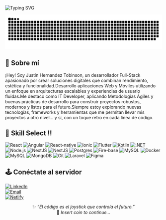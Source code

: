   <img src="https://readme-typing-svg.herokuapp.com?font=Press+Start+2P&size=22&duration=3500&pause=1000&color=00FFF0&center=true&vCenter=true&width=1000&lines=👾+Justin+Hernandez+Tobinson;Full-Stack+Developer;Mobile+Developer;✨+Building+digital+experiences+at+max+score!!" alt="Typing SVG" />

<div align="center">

![Retro Divider](https://github.com/Platane/snk/raw/output/github-contribution-grid-snake.svg)

</div>




## 🧠 Sobre mí  

¡Hey! Soy Justin Hernandez Tobinson, un desarrollador Full-Stack apasionado por crear soluciones digitales que combinan rendimiento, estética y funcionalidad.Desarrollo aplicaciones Web y Móviles utilizando un enfoque en arquitecturas escalables y experiencias de usuario fluidas.Me destaco como IT Developer, aplicando Metodologías Ágiles y buenas prácticas de desarrollo para construir proyectos robustos, modernos y listos para el futuro.Siempre estoy explorando nuevas tecnologías, frameworks y herramientas que me permitan llevar mis proyectos a otro nivel... y sí, con un toque retro en cada línea de código. 



## 🎯 Skill Select !!

![React](https://img.shields.io/badge/React-61DAFB?style=for-the-badge&logo=react&logoColor=black)
![Angular](https://img.shields.io/badge/Angular-DD0031?style=for-the-badge&logo=angular&logoColor=white)
![React-native](https://img.shields.io/badge/React_Native-FF3030?style=for-the-badge&logo=react&logoColor=black")
![Ionic](https://img.shields.io/badge/Ionic-3880FF?style=for-the-badge&logo=ionic&logoColor=white)
![Flutter](https://img.shields.io/badge/Flutter-02569B?style=for-the-badge&logo=flutter&logoColor=white)
![Kotlin](https://img.shields.io/badge/Kotlin-9933FF?style=for-the-badge&logo=kotlin&logoColor=black)
![.NET](https://img.shields.io/badge/.NET-512BD4?style=for-the-badge&logo=dotnet&logoColor=white)
![Node.js](https://img.shields.io/badge/Node.js-43853D?style=for-the-badge&logo=node.js&logoColor=white)
![NextJS](https://img.shields.io/badge/Next.js-7FFF00?style=for-the-badge&logo=next.js&logoColor=black")
![NestJS](https://img.shields.io/badge/NestJS-E0234E?style=for-the-badge&logo=nestjs&logoColor=white)
![Postgres](https://img.shields.io/badge/PostgreSQL-00FFFF?style=for-the-badge&logo=postgresql&logoColor=black")
![Fire-base](https://img.shields.io/badge/Firebase-FFA500?style=for-the-badge&logo=firebase&logoColor=black")
![MySQL](https://img.shields.io/badge/MySQL-005C84?style=for-the-badge&logo=mysql&logoColor=white)
![Docker](https://img.shields.io/badge/Docker-007FFF?style=for-the-badge&logo=docker&logoColor=black")
![MySQL](https://img.shields.io/badge/MySQL-005C84?style=for-the-badge&logo=mysql&logoColor=white)
![MongoDB](https://img.shields.io/badge/MongoDB-4EA94B?style=for-the-badge&logo=mongodb&logoColor=white)
![Git](https://img.shields.io/badge/Git-F05032?style=for-the-badge&logo=git&logoColor=white)
![Laravel](https://img.shields.io/badge/Laravel-FF0080?style=for-the-badge&logo=laravel&logoColor=white)
![Figma](https://img.shields.io/badge/Figma-F24E1E?style=for-the-badge&logo=figma&logoColor=white)



## 🕹️ Conéctate al servidor

[![LinkedIn](https://img.shields.io/badge/LINKEDIN-0A66C2?style=for-the-badge&logo=linkedin&logoColor=white&labelWidth=100)](https://www.linkedin.com/in/justin-hernandez-it-develop/)  
[![Email](https://img.shields.io/badge/EMAIL-D14836?style=for-the-badge&logo=gmail&logoColor=white&labelWidth=100)](mailto:estevenzx@gmail.com)  
[![Netlify](https://img.shields.io/badge/NETLIFY-FFD700?style=for-the-badge&logo=netlify&logoColor=000000&labelWidth=100)](https://devarcadefolio.netlify.app/)





<div align="center">

✨ *“El código es el joystick que controla el futuro.”*  
🧩 *Insert coin to continue...*

</div>
